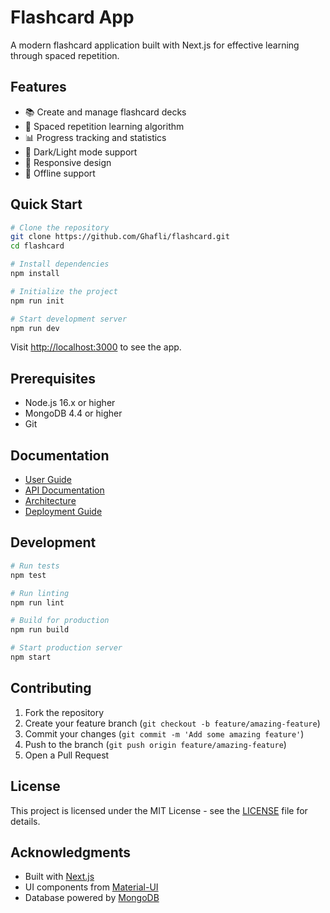 # Flashcard App

A modern flashcard application built with Next.js for effective learning through spaced repetition.

## Features

- 📚 Create and manage flashcard decks
- 🧠 Spaced repetition learning algorithm
- 📊 Progress tracking and statistics
- 🌙 Dark/Light mode support
- 📱 Responsive design
- 🔄 Offline support

## Quick Start

```bash
# Clone the repository
git clone https://github.com/Ghafli/flashcard.git
cd flashcard

# Install dependencies
npm install

# Initialize the project
npm run init

# Start development server
npm run dev
```

Visit [http://localhost:3000](http://localhost:3000) to see the app.

## Prerequisites

- Node.js 16.x or higher
- MongoDB 4.4 or higher
- Git

## Documentation

- [User Guide](docs/user/UserGuide.md)
- [API Documentation](docs/technical/API.md)
- [Architecture](docs/technical/Architecture.md)
- [Deployment Guide](docs/technical/Deployment.md)

## Development

```bash
# Run tests
npm test

# Run linting
npm run lint

# Build for production
npm run build

# Start production server
npm start
```

## Contributing

1. Fork the repository
2. Create your feature branch (`git checkout -b feature/amazing-feature`)
3. Commit your changes (`git commit -m 'Add some amazing feature'`)
4. Push to the branch (`git push origin feature/amazing-feature`)
5. Open a Pull Request

## License

This project is licensed under the MIT License - see the [LICENSE](LICENSE) file for details.

## Acknowledgments

- Built with [Next.js](https://nextjs.org/)
- UI components from [Material-UI](https://mui.com/)
- Database powered by [MongoDB](https://www.mongodb.com/)
